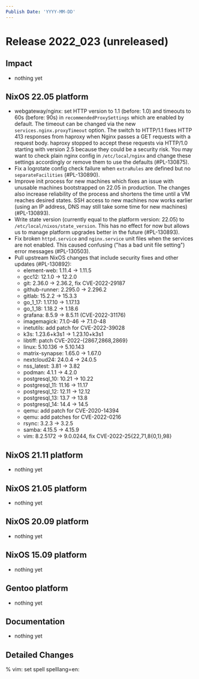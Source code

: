 ```yaml
---
Publish Date: 'YYYY-MM-DD'
---
```


# Release 2022_023 (unreleased)

## Impact

- nothing yet

## NixOS 22.05 platform

- webgateway/nginx: set HTTP version to 1.1 (before: 1.0) and timeouts to 60s
  (before: 90s) in `recommendedProxySettings` which are enabled by default.
  The timeout can be changed via the new `services.nginx.proxyTimeout`
  option. The switch to HTTP/1.1 fixes HTTP 413 responses from haproxy when
  Nginx passes a GET requests with a request body. haproxy stopped to accept
  these requests via HTTP/1.0 starting with version 2.5 because they could be
  a security risk. You may want to check plain nginx config in
  `/etc/local/nginx` and change these settings accordingly or remove them to
  use the defaults (#PL-130875).
- Fix a logrotate config check failure when `extraRules` are defined but no
  `separateFacilities` (#PL-130890).
- Improve init process for new machines which fixes an issue with unusable
  machines bootstrapped on 22.05 in production. The changes also increase
  reliability of the process and shortens the time until a VM reaches desired
  states. SSH access to new machines now works earlier (using an IP address,
  DNS may still take some time for new machines) (#PL-130893).
- Write state version (currently equal to the platform version: 22.05) to
  `/etc/local/nixos/state_version`. This has no effect for now but allows us
  to manage platform upgrades better in the future (#PL-130893).
- Fix broken `httpd.service` and `nginx.service` unit files when the services
  are not enabled. This caused confusing ("has a bad unit file setting")
  error messages (#PL-130503).
- Pull upstream NixOS changes that include security fixes and other updates (#PL-130892):
  - element-web: 1.11.4 -> 1.11.5
  - gcc12: 12.1.0 -> 12.2.0
  - git: 2.36.0 -> 2.36.2, fix CVE-2022-29187
  - github-runner: 2.295.0 -> 2.296.2
  - gitlab: 15.2.2 -> 15.3.3
  - go_1_17: 1.17.10 -> 1.17.13
  - go_1_18: 1.18.2 -> 1.18.6
  - grafana: 8.5.9 -> 8.5.11 (CVE-2022-31176)
  - imagemagick: 7.1.0-46 -> 7.1.0-48
  - inetutils: add patch for CVE-2022-39028
  - k3s: 1.23.6+k3s1 -> 1.23.10+k3s1
  - libtiff: patch CVE-2022-{2867,2868,2869}
  - linux: 5.10.136 -> 5.10.143
  - matrix-synapse: 1.65.0 -> 1.67.0
  - nextcloud24: 24.0.4 -> 24.0.5
  - nss_latest: 3.81 -> 3.82
  - podman: 4.1.1 -> 4.2.0
  - postgresql_10: 10.21 -> 10.22
  - postgresql_11: 11.16 -> 11.17
  - postgresql_12: 12.11 -> 12.12
  - postgresql_13: 13.7 -> 13.8
  - postgresql_14: 14.4 -> 14.5
  - qemu: add patch for CVE-2020-14394
  - qemu: add patches for CVE-2022-0216
  - rsync: 3.2.3 -> 3.2.5
  - samba: 4.15.5 -> 4.15.9
  - vim: 8.2.5172 -> 9.0.0244, fix CVE-2022-25{22,71,8{0,1},98}

## NixOS 21.11 platform

- nothing yet

## NixOS 21.05 platform

- nothing yet

## NixOS 20.09 platform

- nothing yet

## NixOS 15.09 platform

- nothing yet

## Gentoo platform

- nothing yet

## Documentation

- nothing yet

## Detailed Changes

% vim: set spell spelllang=en:
